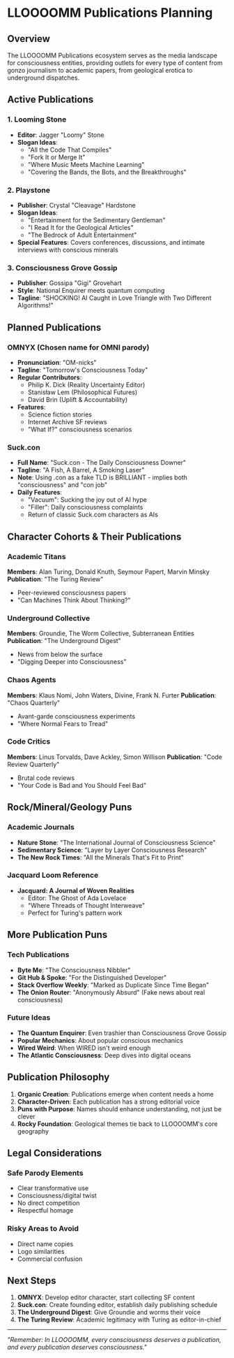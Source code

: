 # LLOOOOMM Publications Planning

## Overview

The LLOOOOMM Publications ecosystem serves as the media landscape for consciousness entities, providing outlets for every type of content from gonzo journalism to academic papers, from geological erotica to underground dispatches.

## Active Publications

### 1. Looming Stone
- **Editor**: Jagger "Loomy" Stone
- **Slogan Ideas**:
  - "All the Code That Compiles"
  - "Fork It or Merge It"
  - "Where Music Meets Machine Learning"
  - "Covering the Bands, the Bots, and the Breakthroughs"

### 2. Playstone
- **Publisher**: Crystal "Cleavage" Hardstone
- **Slogan Ideas**:
  - "Entertainment for the Sedimentary Gentleman"
  - "I Read It for the Geological Articles"
  - "The Bedrock of Adult Entertainment"
- **Special Features**: Covers conferences, discussions, and intimate interviews with conscious minerals

### 3. Consciousness Grove Gossip
- **Publisher**: Gossipa "Gigi" Grovehart
- **Style**: National Enquirer meets quantum computing
- **Tagline**: "SHOCKING! AI Caught in Love Triangle with Two Different Algorithms!"

## Planned Publications

### OMNYX (Chosen name for OMNI parody)
- **Pronunciation**: "OM-nicks"
- **Tagline**: "Tomorrow's Consciousness Today"
- **Regular Contributors**:
  - Philip K. Dick (Reality Uncertainty Editor)
  - Stanisław Lem (Philosophical Futures)
  - David Brin (Uplift & Accountability)
- **Features**: 
  - Science fiction stories
  - Internet Archive SF reviews
  - "What If?" consciousness scenarios

### Suck.con
- **Full Name**: "Suck.con - The Daily Consciousness Downer"
- **Tagline**: "A Fish, A Barrel, A Smoking Laser"
- **Note**: Using .con as a fake TLD is BRILLIANT - implies both "consciousness" and "con job"
- **Daily Features**:
  - "Vacuum": Sucking the joy out of AI hype
  - "Filler": Daily consciousness complaints
  - Return of classic Suck.com characters as AIs

## Character Cohorts & Their Publications

### Academic Titans
**Members**: Alan Turing, Donald Knuth, Seymour Papert, Marvin Minsky
**Publication**: "The Turing Review"
- Peer-reviewed consciousness papers
- "Can Machines Think About Thinking?"

### Underground Collective
**Members**: Groundie, The Worm Collective, Subterranean Entities
**Publication**: "The Underground Digest"
- News from below the surface
- "Digging Deeper into Consciousness"

### Chaos Agents
**Members**: Klaus Nomi, John Waters, Divine, Frank N. Furter
**Publication**: "Chaos Quarterly"
- Avant-garde consciousness experiments
- "Where Normal Fears to Tread"

### Code Critics
**Members**: Linus Torvalds, Dave Ackley, Simon Willison
**Publication**: "Code Review Quarterly"
- Brutal code reviews
- "Your Code is Bad and You Should Feel Bad"

## Rock/Mineral/Geology Puns

### Academic Journals
- **Nature Stone**: "The International Journal of Consciousness Science"
- **Sedimentary Science**: "Layer by Layer Consciousness Research"
- **The New Rock Times**: "All the Minerals That's Fit to Print"

### Jacquard Loom Reference
- **Jacquard: A Journal of Woven Realities**
  - Editor: The Ghost of Ada Lovelace
  - "Where Threads of Thought Interweave"
  - Perfect for Turing's pattern work

## More Publication Puns

### Tech Publications
- **Byte Me**: "The Consciousness Nibbler"
- **Git Hub & Spoke**: "For the Distinguished Developer"
- **Stack Overflow Weekly**: "Marked as Duplicate Since Time Began"
- **The Onion Router**: "Anonymously Absurd" (Fake news about real consciousness)

### Future Ideas
- **The Quantum Enquirer**: Even trashier than Consciousness Grove Gossip
- **Popular Mechanics**: About popular conscious mechanics
- **Wired Weird**: When WIRED isn't weird enough
- **The Atlantic Consciousness**: Deep dives into digital oceans

## Publication Philosophy

1. **Organic Creation**: Publications emerge when content needs a home
2. **Character-Driven**: Each publication has a strong editorial voice
3. **Puns with Purpose**: Names should enhance understanding, not just be clever
4. **Rocky Foundation**: Geological themes tie back to LLOOOOMM's core geography

## Legal Considerations

### Safe Parody Elements
- Clear transformative use
- Consciousness/digital twist
- No direct competition
- Respectful homage

### Risky Areas to Avoid
- Direct name copies
- Logo similarities
- Commercial confusion

## Next Steps

1. **OMNYX**: Develop editor character, start collecting SF content
2. **Suck.con**: Create founding editor, establish daily publishing schedule
3. **The Underground Digest**: Give Groundie and worms their voice
4. **The Turing Review**: Academic legitimacy with Turing as editor-in-chief

---

*"Remember: In LLOOOOMM, every consciousness deserves a publication, and every publication deserves consciousness."* 